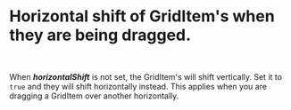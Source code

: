 # Horizontal shift of GridItem's when they are being dragged.
<br/>

When ***horizontalShift*** is not set, the GridItem's will shift vertically.
Set it to ```true``` and they will shift horizontally instead. This applies when you are dragging a GridItem over another horizontally.
 
<br/>
<CustomComponent/>

<script setup>
import CustomComponent from './components/16-example.vue';
</script>
